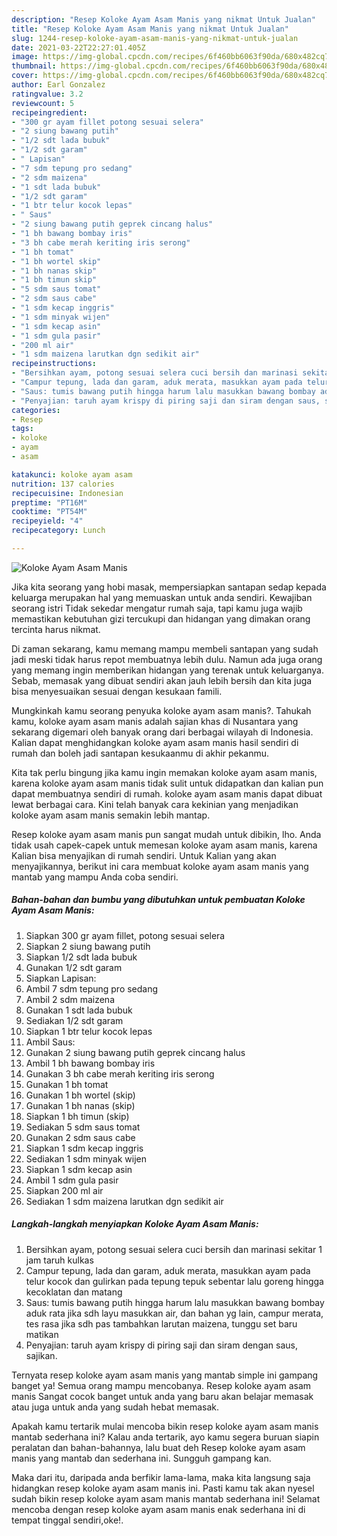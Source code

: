 ```yaml
---
description: "Resep Koloke Ayam Asam Manis yang nikmat Untuk Jualan"
title: "Resep Koloke Ayam Asam Manis yang nikmat Untuk Jualan"
slug: 1244-resep-koloke-ayam-asam-manis-yang-nikmat-untuk-jualan
date: 2021-03-22T22:27:01.405Z
image: https://img-global.cpcdn.com/recipes/6f460bb6063f90da/680x482cq70/koloke-ayam-asam-manis-foto-resep-utama.jpg
thumbnail: https://img-global.cpcdn.com/recipes/6f460bb6063f90da/680x482cq70/koloke-ayam-asam-manis-foto-resep-utama.jpg
cover: https://img-global.cpcdn.com/recipes/6f460bb6063f90da/680x482cq70/koloke-ayam-asam-manis-foto-resep-utama.jpg
author: Earl Gonzalez
ratingvalue: 3.2
reviewcount: 5
recipeingredient:
- "300 gr ayam fillet potong sesuai selera"
- "2 siung bawang putih"
- "1/2 sdt lada bubuk"
- "1/2 sdt garam"
- " Lapisan"
- "7 sdm tepung pro sedang"
- "2 sdm maizena"
- "1 sdt lada bubuk"
- "1/2 sdt garam"
- "1 btr telur kocok lepas"
- " Saus"
- "2 siung bawang putih geprek cincang halus"
- "1 bh bawang bombay iris"
- "3 bh cabe merah keriting iris serong"
- "1 bh tomat"
- "1 bh wortel skip"
- "1 bh nanas skip"
- "1 bh timun skip"
- "5 sdm saus tomat"
- "2 sdm saus cabe"
- "1 sdm kecap inggris"
- "1 sdm minyak wijen"
- "1 sdm kecap asin"
- "1 sdm gula pasir"
- "200 ml air"
- "1 sdm maizena larutkan dgn sedikit air"
recipeinstructions:
- "Bersihkan ayam, potong sesuai selera cuci bersih dan marinasi sekitar 1 jam taruh kulkas"
- "Campur tepung, lada dan garam, aduk merata, masukkan ayam pada telur kocok dan gulirkan pada tepung tepuk sebentar lalu goreng hingga kecoklatan dan matang"
- "Saus: tumis bawang putih hingga harum lalu masukkan bawang bombay aduk rata jika sdh layu masukkan air, dan bahan yg lain, campur merata, tes rasa jika sdh pas tambahkan larutan maizena, tunggu set baru matikan"
- "Penyajian: taruh ayam krispy di piring saji dan siram dengan saus, sajikan."
categories:
- Resep
tags:
- koloke
- ayam
- asam

katakunci: koloke ayam asam 
nutrition: 137 calories
recipecuisine: Indonesian
preptime: "PT16M"
cooktime: "PT54M"
recipeyield: "4"
recipecategory: Lunch

---
```



![Koloke Ayam Asam Manis](https://img-global.cpcdn.com/recipes/6f460bb6063f90da/680x482cq70/koloke-ayam-asam-manis-foto-resep-utama.jpg)

Jika kita seorang yang hobi masak, mempersiapkan santapan sedap kepada keluarga merupakan hal yang memuaskan untuk anda sendiri. Kewajiban seorang istri Tidak sekedar mengatur rumah saja, tapi kamu juga wajib memastikan kebutuhan gizi tercukupi dan hidangan yang dimakan orang tercinta harus nikmat.

Di zaman  sekarang, kamu memang mampu membeli santapan yang sudah jadi meski tidak harus repot membuatnya lebih dulu. Namun ada juga orang yang memang ingin memberikan hidangan yang terenak untuk keluarganya. Sebab, memasak yang dibuat sendiri akan jauh lebih bersih dan kita juga bisa menyesuaikan sesuai dengan kesukaan famili. 



Mungkinkah kamu seorang penyuka koloke ayam asam manis?. Tahukah kamu, koloke ayam asam manis adalah sajian khas di Nusantara yang sekarang digemari oleh banyak orang dari berbagai wilayah di Indonesia. Kalian dapat menghidangkan koloke ayam asam manis hasil sendiri di rumah dan boleh jadi santapan kesukaanmu di akhir pekanmu.

Kita tak perlu bingung jika kamu ingin memakan koloke ayam asam manis, karena koloke ayam asam manis tidak sulit untuk didapatkan dan kalian pun dapat membuatnya sendiri di rumah. koloke ayam asam manis dapat dibuat lewat berbagai cara. Kini telah banyak cara kekinian yang menjadikan koloke ayam asam manis semakin lebih mantap.

Resep koloke ayam asam manis pun sangat mudah untuk dibikin, lho. Anda tidak usah capek-capek untuk memesan koloke ayam asam manis, karena Kalian bisa menyajikan di rumah sendiri. Untuk Kalian yang akan menyajikannya, berikut ini cara membuat koloke ayam asam manis yang mantab yang mampu Anda coba sendiri.

<!--inarticleads1-->

##### Bahan-bahan dan bumbu yang dibutuhkan untuk pembuatan Koloke Ayam Asam Manis:

1. Siapkan 300 gr ayam fillet, potong sesuai selera
1. Siapkan 2 siung bawang putih
1. Siapkan 1/2 sdt lada bubuk
1. Gunakan 1/2 sdt garam
1. Siapkan  Lapisan:
1. Ambil 7 sdm tepung pro sedang
1. Ambil 2 sdm maizena
1. Gunakan 1 sdt lada bubuk
1. Sediakan 1/2 sdt garam
1. Siapkan 1 btr telur kocok lepas
1. Ambil  Saus:
1. Gunakan 2 siung bawang putih geprek cincang halus
1. Ambil 1 bh bawang bombay iris
1. Gunakan 3 bh cabe merah keriting iris serong
1. Gunakan 1 bh tomat
1. Gunakan 1 bh wortel (skip)
1. Gunakan 1 bh nanas (skip)
1. Siapkan 1 bh timun (skip)
1. Sediakan 5 sdm saus tomat
1. Gunakan 2 sdm saus cabe
1. Siapkan 1 sdm kecap inggris
1. Sediakan 1 sdm minyak wijen
1. Siapkan 1 sdm kecap asin
1. Ambil 1 sdm gula pasir
1. Siapkan 200 ml air
1. Sediakan 1 sdm maizena larutkan dgn sedikit air




<!--inarticleads2-->

##### Langkah-langkah menyiapkan Koloke Ayam Asam Manis:

1. Bersihkan ayam, potong sesuai selera cuci bersih dan marinasi sekitar 1 jam taruh kulkas
1. Campur tepung, lada dan garam, aduk merata, masukkan ayam pada telur kocok dan gulirkan pada tepung tepuk sebentar lalu goreng hingga kecoklatan dan matang
1. Saus: tumis bawang putih hingga harum lalu masukkan bawang bombay aduk rata jika sdh layu masukkan air, dan bahan yg lain, campur merata, tes rasa jika sdh pas tambahkan larutan maizena, tunggu set baru matikan
1. Penyajian: taruh ayam krispy di piring saji dan siram dengan saus, sajikan.




Ternyata resep koloke ayam asam manis yang mantab simple ini gampang banget ya! Semua orang mampu mencobanya. Resep koloke ayam asam manis Sangat cocok banget untuk anda yang baru akan belajar memasak atau juga untuk anda yang sudah hebat memasak.

Apakah kamu tertarik mulai mencoba bikin resep koloke ayam asam manis mantab sederhana ini? Kalau anda tertarik, ayo kamu segera buruan siapin peralatan dan bahan-bahannya, lalu buat deh Resep koloke ayam asam manis yang mantab dan sederhana ini. Sungguh gampang kan. 

Maka dari itu, daripada anda berfikir lama-lama, maka kita langsung saja hidangkan resep koloke ayam asam manis ini. Pasti kamu tak akan nyesel sudah bikin resep koloke ayam asam manis mantab sederhana ini! Selamat mencoba dengan resep koloke ayam asam manis enak sederhana ini di tempat tinggal sendiri,oke!.

